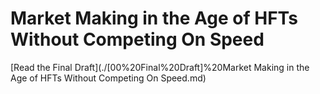 # Market Making in the Age of HFTs Without Competing On Speed

[Read the Final Draft](./[00%20Final%20Draft]%20Market Making in the Age of HFTs Without Competing On Speed.md)
